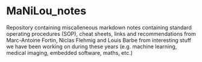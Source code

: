# MaNiLou_notes

Repository containing miscalleneous markdown notes containing standard operating procedures (SOP), cheat sheets, links and recommendations from Marc-Antoine Fortin, Niclas Flehmig and Louis Barbe from interesting stuff we have been working on during these years (e.g. machine learning, medical imaging, embedded software, maths, etc.)
